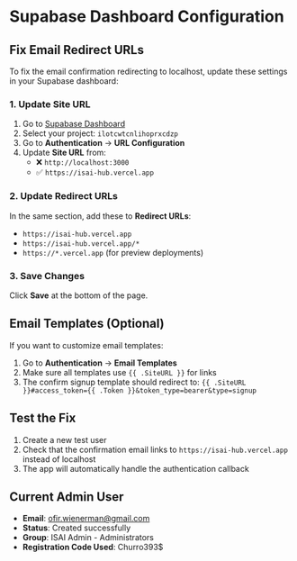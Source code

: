 # Supabase Dashboard Configuration

## Fix Email Redirect URLs

To fix the email confirmation redirecting to localhost, update these settings in your Supabase dashboard:

### 1. Update Site URL
1. Go to [Supabase Dashboard](https://supabase.com/dashboard)
2. Select your project: `ilotcwtcnlihoprxcdzp`
3. Go to **Authentication** → **URL Configuration**
4. Update **Site URL** from:
   - ❌ `http://localhost:3000`
   - ✅ `https://isai-hub.vercel.app`

### 2. Update Redirect URLs
In the same section, add these to **Redirect URLs**:
- `https://isai-hub.vercel.app`
- `https://isai-hub.vercel.app/*`
- `https://*.vercel.app` (for preview deployments)

### 3. Save Changes
Click **Save** at the bottom of the page.

## Email Templates (Optional)
If you want to customize email templates:
1. Go to **Authentication** → **Email Templates**
2. Make sure all templates use `{{ .SiteURL }}` for links
3. The confirm signup template should redirect to: `{{ .SiteURL }}#access_token={{ .Token }}&token_type=bearer&type=signup`

## Test the Fix
1. Create a new test user
2. Check that the confirmation email links to `https://isai-hub.vercel.app` instead of localhost
3. The app will automatically handle the authentication callback

## Current Admin User
- **Email**: ofir.wienerman@gmail.com
- **Status**: Created successfully
- **Group**: ISAI Admin - Administrators
- **Registration Code Used**: Churro393$